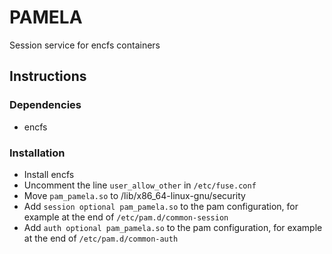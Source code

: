 # PAMELA

Session service for encfs containers

## Instructions

### Dependencies

- encfs

### Installation

- Install encfs
- Uncomment the line `user_allow_other` in `/etc/fuse.conf`
- Move `pam_pamela.so` to /lib/x86_64-linux-gnu/security
- Add `session optional pam_pamela.so` to the pam configuration,
  for example at the end of `/etc/pam.d/common-session`
- Add `auth optional pam_pamela.so` to the pam configuration,
  for example at the end of `/etc/pam.d/common-auth`
